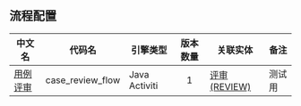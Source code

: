 ## 流程配置 <!-- {docsify-ignore-all} -->

|  中文名      |   代码名  |  引擎类型 |  版本数量 |  关联实体     |  备注  |
|  --------   |------------| -----   |  :-----:   |  -----   |  -------- |
|[用例评审](workflow/case_review_flow.md)|case_review_flow|Java Activiti|1|[评审(REVIEW)](module/TestMgmt/review.md) |测试用|

